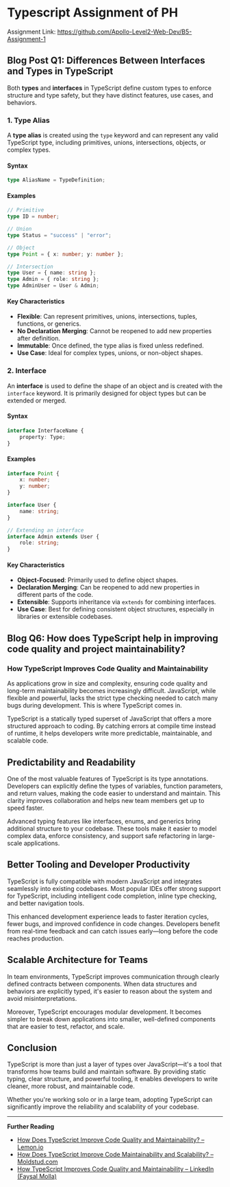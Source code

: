 # Typescript Assignment of PH

Assignment Link: <https://github.com/Apollo-Level2-Web-Dev/B5-Assignment-1>

## Blog Post Q1: Differences Between Interfaces and Types in TypeScript

Both **types** and **interfaces** in TypeScript define custom types to enforce structure and type safety,
but they have distinct features, use cases, and behaviors.

### 1. Type Alias

A **type alias** is created using the `type` keyword and can represent any valid TypeScript type, including primitives, unions, intersections, objects, or complex types.

#### Syntax

```typescript
type AliasName = TypeDefinition;
```

#### **Examples**

```ts
// Primitive
type ID = number;

// Union
type Status = "success" | "error";

// Object
type Point = { x: number; y: number };

// Intersection
type User = { name: string };
type Admin = { role: string };
type AdminUser = User & Admin;
```

#### Key Characteristics

- **Flexible**: Can represent primitives, unions, intersections, tuples, functions, or generics.
- **No Declaration Merging**: Cannot be reopened to add new properties after definition.
- **Immutable**: Once defined, the type alias is fixed unless redefined.
- **Use Case**: Ideal for complex types, unions, or non-object shapes.

### 2. Interface

An **interface** is used to define the shape of an object and is created with the `interface` keyword. It is primarily designed for object types but can be extended or merged.

#### Syntax

```typescript
interface InterfaceName {
    property: Type;
}
```

#### **Examples**

```typescript
interface Point {
    x: number;
    y: number;
}

interface User {
    name: string;
}

// Extending an interface
interface Admin extends User {
    role: string;
}
```

#### Key Characteristics

- **Object-Focused**: Primarily used to define object shapes.
- **Declaration Merging**: Can be reopened to add new properties in different parts of the code.
- **Extensible**: Supports inheritance via `extends` for combining interfaces.
- **Use Case**: Best for defining consistent object structures, especially in libraries or extensible codebases.

## Blog Q6: How does TypeScript help in improving code quality and project maintainability?

### How TypeScript Improves Code Quality and Maintainability

As applications grow in size and complexity, ensuring code quality and long-term maintainability becomes increasingly difficult. JavaScript, while flexible and powerful, lacks the strict type checking needed to catch many bugs during development. This is where TypeScript comes in.

TypeScript is a statically typed superset of JavaScript that offers a more structured approach to coding. By catching errors at compile time instead of runtime, it helps developers write more predictable, maintainable, and scalable code.

## Predictability and Readability

One of the most valuable features of TypeScript is its type annotations. Developers can explicitly define the types of variables, function parameters, and return values, making the code easier to understand and maintain. This clarity improves collaboration and helps new team members get up to speed faster.

Advanced typing features like interfaces, enums, and generics bring additional structure to your codebase. These tools make it easier to model complex data, enforce consistency, and support safe refactoring in large-scale applications.

## Better Tooling and Developer Productivity

TypeScript is fully compatible with modern JavaScript and integrates seamlessly into existing codebases. Most popular IDEs offer strong support for TypeScript, including intelligent code completion, inline type checking, and better navigation tools.

This enhanced development experience leads to faster iteration cycles, fewer bugs, and improved confidence in code changes. Developers benefit from real-time feedback and can catch issues early—long before the code reaches production.

## Scalable Architecture for Teams

In team environments, TypeScript improves communication through clearly defined contracts between components. When data structures and behaviors are explicitly typed, it's easier to reason about the system and avoid misinterpretations.

Moreover, TypeScript encourages modular development. It becomes simpler to break down applications into smaller, well-defined components that are easier to test, refactor, and scale.

## Conclusion

TypeScript is more than just a layer of types over JavaScript—it's a tool that transforms how teams build and maintain software. By providing static typing, clear structure, and powerful tooling, it enables developers to write cleaner, more robust, and maintainable code.

Whether you're working solo or in a large team, adopting TypeScript can significantly improve the reliability and scalability of your codebase.

---

**Further Reading**

- [How Does TypeScript Improve Code Quality and Maintainability? – Lemon.io](https://lemon.io/answers/typescript/how-does-typescript-improve-code-quality-and-maintainability/)
- [How Does TypeScript Improve Code Maintainability and Scalability? – Moldstud.com](https://moldstud.com/articles/p-how-does-typescript-improve-code-maintainability-and-scalability)
- [How TypeScript Improves Code Quality and Maintainability – LinkedIn (Faysal Molla)](https://www.linkedin.com/pulse/how-typescript-improves-code-quality-maintainability-faysal-molla-4jcfc/)

